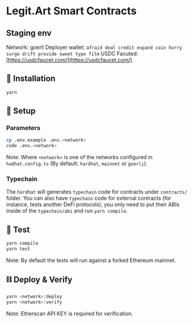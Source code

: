# Legit.Art Smart Contracts

## Staging env

Network: goerli
Deployer wallet: `afraid deal credit expand coin hurry surge drift provide sweet type film`
USDC Facuted: [https://usdcfaucet.com/](https://usdcfaucet.com/)

## :floppy_disk: Installation

```bash
yarn
```

## :electric_plug: Setup

### Parameters

```bash
cp .env.example .env.<network>
code .env.<network>
```

Note: Where `<network>` is one of the networks configured in `hadhat.config.ts` (By default: `hardhat`, `mainnet` or `goerli`).

### Typechain

The `hardhat` will generates `typechain` code for contracts under `contracts/` folder. You can also have `typechain` code for external contracts (for instance, tests another DeFi protocols), you only need to put their ABIs inside of the `typechain/abi` and run `yarn compile`.

## :toolbox: Test

```bash
yarn compile
yarn test
```

Note: By default the tests will run against a forked Ethereum mainnet.

## :chains: Deploy & Verify

```bash
yarn <network>:deploy
yarn <network>:verify
```

Note: Etherscan API KEY is required for verification.

